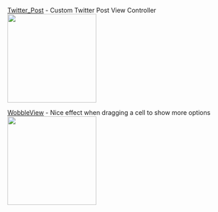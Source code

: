 [Twitter_Post](https://github.com/csontosgabor/Twitter_Post) - Custom Twitter Post View Controller
<img src="https://github.com/csontosgabor/Twitter_Post/raw/master/demo.gif" height="200">

[WobbleView](https://github.com/inFullMobile/WobbleView) - Nice effect when dragging a cell to show more options
<img src="https://github.com/inFullMobile/WobbleView/raw/master/wobble.gif?raw=true" height="200"> 

